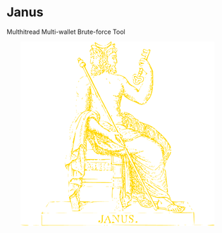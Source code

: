 # Janus
Multhitread Multi-wallet Brute-force Tool

<p align="center">
  <img src="https://github.com/CorvusCodex/Janus/blob/main/Janus.png?raw=true">
</p>
